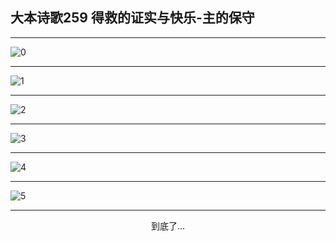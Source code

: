 
## 大本诗歌259 得救的证实与快乐-主的保守
        
<div id="aplayer0"></div>

---

<img alt="0" data-original="/data/d0258/0.png">

---

<img alt="1" data-original="/data/d0258/1.png">

---

<img alt="2" data-original="/data/d0258/2.png">

---

<img alt="3" data-original="/data/d0258/3.png">

---

<img alt="4" data-original="/data/d0258/4.png">

---

<img alt="5" data-original="/data/d0258/5.png">

---

<p style="text-align: center">到底了...</p>

<script src="/js/dist-view.js"></script>

<script>
MAIN.id = 'd0258';
        
const ap0 = new APlayer({
    container: document.getElementById('aplayer0'),
    volume: 1,
    loop: 'none',
    preload: 'none',
    audio: [{
        name: '大本诗歌259.mp3',
        artist: '大本诗歌',
        url: 'https://res.wx.qq.com/voice/getvoice?mediaid=MzI0NTk3MDM5M18yMjQ3NDkwNzc0',
        cover: '/favicon'
    }]
});
</script>

